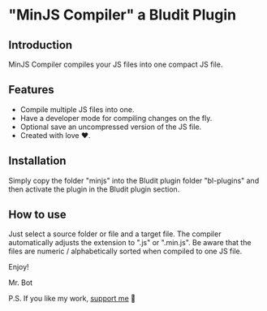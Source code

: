 # "MinJS Compiler" a Bludit Plugin

## Introduction
MinJS Compiler compiles your JS files into one compact JS file.


## Features
- Compile multiple JS files into one.
- Have a developer mode for compiling changes on the fly.
- Optional save an uncompressed version of the JS file.
- Created with love ❤️.


## Installation
Simply copy the folder "minjs" into the Bludit plugin folder "bl-plugins" and then activate the plugin in the Bludit plugin section.


## How to use
Just select a source folder or file and a target file. The compiler automatically adjusts the extension to ".js" or ".min.js". Be aware that the files are numeric / alphabetically sorted when compiled to one JS file.


Enjoy!

Mr. Bot

P.S. If you like my work, [support me](https://www.buymeacoffee.com/iambot) 🥹
